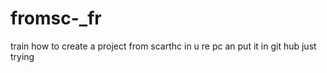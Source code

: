 # fromsc-_fr
train how to create a project from scarthc in u re pc an put it in git hub
just trying
